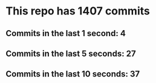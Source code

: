 # This repo has 1407 commits

## Commits in the last 1 second: 4
## Commits in the last 5 seconds: 27
## Commits in the last 10 seconds: 37
